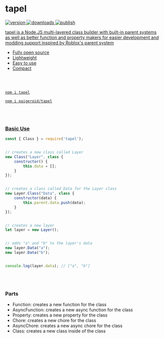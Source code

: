 # tapel
<a href="https://www.npmjs.com/package/tapel"><img src="https://img.shields.io/npm/v/tapel?style=flat&color=red&logo=npm&logoColor=white" alt="version" />
<a href="https://www.npmjs.com/package/tapel"><img src="https://img.shields.io/npm/dt/tapel?style=flat&color=green&logo=docusign&logoColor=white" alt="downloads" />
<img src="https://github.com/paigeroid/tapel/actions/workflows/publish-shit.yml/badge.svg" alt="publish">

tapel is a Node.JS multi-layered class builder with built-in parent systems as well as better function and property makers for easier development and modding support inspired by Roblox's parent system
  - Fully open source
  - Lightweight
  - Easy to use
  - Compact

<br><br>

```console
npm i tapel
```
```console
npm i paigeroid/tapel
```

<br><br>

### Basic Use
```js
const { Class } = require('tapel');


// creates a new class called Layer
new Class("Layer", class {
    constructor() {
        this.data = [];
    }
});


// creates a class called Data for the Layer class
new Layer.Class("Data", class {
    constructor(data) {
        this.parent.data.push(data);
    }
});


// creates a new layer
let layer = new Layer();


// adds "a" and "b" to the layer's data
new layer.Data("a");
new layer.Data("b");


console.log(layer.data); // ["a", "b"]
```

<br><br>

### Parts
- Function: creates a new function for the class
- AsyncFunction: creates a new async function for the class
- Property: creates a new property for the class
- Chore: creates a new chore for the class
- AsyncChore: creates a new async chore for the class
- Class: creates a new class inside of the class
